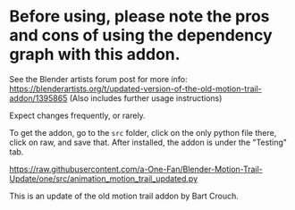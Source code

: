 # Before using, please note the pros and cons of using the dependency graph with this addon.
 See the Blender artists forum post for more info: https://blenderartists.org/t/updated-version-of-the-old-motion-trail-addon/1395865
 (Also includes further usage instructions)
 
 Expect changes frequently, or rarely.
 
 To get the addon, go to the `src` folder, click on the only python file there, click on raw, and save that.
 After installed, the addon is under the "Testing" tab.
 
 https://raw.githubusercontent.com/a-One-Fan/Blender-Motion-Trail-Update/one/src/animation_motion_trail_updated.py
 
  This is an update of the old motion trail addon by Bart Crouch.
